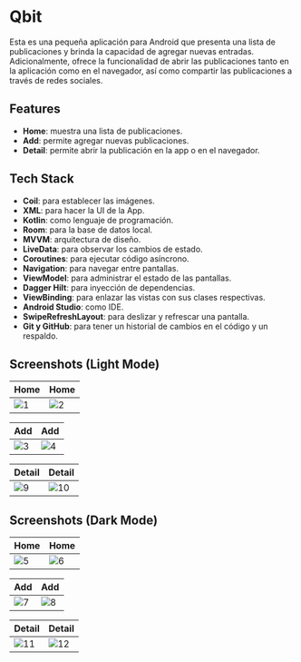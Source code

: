 # Qbit

Esta es una pequeña aplicación para Android que presenta una lista de publicaciones y brinda la capacidad de agregar nuevas entradas. Adicionalmente, ofrece la funcionalidad de abrir las publicaciones tanto en la aplicación como en el navegador, así como compartir las publicaciones a través de redes sociales.

## Features

- **Home**: muestra una lista de publicaciones.
- **Add**: permite agregar nuevas publicaciones.
- **Detail**: permite abrir la publicación en la app o en el navegador.

## Tech Stack

- **Coil**: para establecer las imágenes.
- **XML**: para hacer la UI de la App.
- **Kotlin**: como lenguaje de programación.
- **Room**: para la base de datos local.
- **MVVM**: arquitectura de diseño.
- **LiveData**: para observar los cambios de estado.
- **Coroutines**: para ejecutar código asíncrono.
- **Navigation**: para navegar entre pantallas.
- **ViewModel**: para administrar el estado de las pantallas.
- **Dagger Hilt**: para inyección de dependencias. 
- **ViewBinding**: para enlazar las vistas con sus clases respectivas.
- **Android Studio**: como IDE.
- **SwipeRefreshLayout**: para deslizar y refrescar una pantalla.
- **Git y GitHub**: para tener un historial de cambios en el código y un respaldo.

## Screenshots (Light Mode)

| Home                              | Home                            |
| :-------------------------------- | :------------------------------ |
|![1](https://github.com/jorgesanaguaray/Qbit/assets/115268191/7b227067-164e-41fc-a855-e8d027ad950b)|![2](https://github.com/jorgesanaguaray/Qbit/assets/115268191/97e53b22-9c04-48cf-a64f-318eba106cec)|

| Add                               | Add                             |
| :-------------------------------- | :------------------------------ |
|![3](https://github.com/jorgesanaguaray/Qbit/assets/115268191/62d9a94c-0410-4ecb-969a-1295ce5aea3a)|![4](https://github.com/jorgesanaguaray/Qbit/assets/115268191/568bb417-9ad3-4c2b-955c-6f814cf371bd)|

| Detail                            | Detail                          |
| :-------------------------------- | :------------------------------ |
|![9](https://github.com/jorgesanaguaray/Qbit/assets/115268191/2dd55300-0542-4acc-ba99-a1526d543bd2)|![10](https://github.com/jorgesanaguaray/Qbit/assets/115268191/5b0b1c98-f3b0-4ccc-9ea5-70a62e3e1d8a)|

## Screenshots (Dark Mode)

| Home                              | Home                            |
| :-------------------------------- | :------------------------------ |
|![5](https://github.com/jorgesanaguaray/Qbit/assets/115268191/9f4fddae-60c0-447b-9dfa-b03e7a63773d)|![6](https://github.com/jorgesanaguaray/Qbit/assets/115268191/9dd5f30f-d31d-4198-aa52-4592b0bc4811)|

| Add                               | Add                             |
| :-------------------------------- | :------------------------------ |
|![7](https://github.com/jorgesanaguaray/Qbit/assets/115268191/84b85514-f120-4c85-81c7-2160ab3c52d7)|![8](https://github.com/jorgesanaguaray/Qbit/assets/115268191/f609e5c7-24fb-46a3-9240-a7b51791d33c)|

| Detail                            | Detail                          |
| :-------------------------------- | :------------------------------ |
|![11](https://github.com/jorgesanaguaray/Qbit/assets/115268191/fb9f11b5-0693-417c-b7de-93c3401ae996)|![12](https://github.com/jorgesanaguaray/Qbit/assets/115268191/0ef92f37-3527-4b1e-ad66-b14cc64de18e)|
